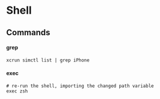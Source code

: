 # Shell

## Commands

#### grep

```
xcrun simctl list | grep iPhone
```

#### exec

```
# re-run the shell, importing the changed path variable
exec zsh
```

